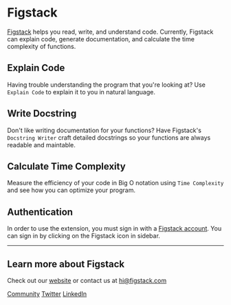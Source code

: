 # Figstack

[Figstack](https://figstack.com) helps you read, write, and understand code. Currently, Figstack can explain code, generate documentation, and calculate the time complexity of functions.

## Explain Code

Having trouble understanding the program that you're looking at? Use `Explain Code` to explain it to you in natural language.

## Write Docstring

Don't like writing documentation for your functions? Have Figstack's `Docstring Writer` craft detailed docstrings so your functions are always readable and maintable.

## Calculate Time Complexity

Measure the efficiency of your code in Big O notation using `Time Complexity` and see how you can optimize your program.

## Authentication

In order to use the extension, you must sign in with a [Figstack account](https://figstack.com). You can sign in by clicking on the Figstack icon in sidebar.

-----------------------------------------------------------------------------------------------------------

## Learn more about Figstack

Check out our [website](https://figstack.com) or contact us at [hi@figstack.com](mailto:hi@figstack.com)

[Community](https://join.slack.com/t/figstack/shared_invite/zt-uoz4xieq-A59OSZ9cYtjoVw17PIJt_A)
[Twitter](https://twitter.com/FigstackApp)
[LinkedIn](https://www.linkedin.com/company/figstack)
